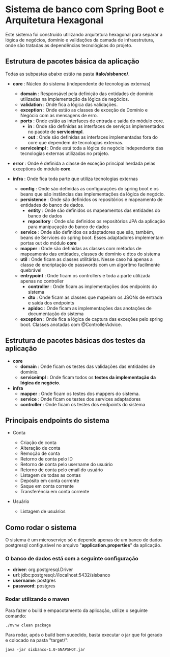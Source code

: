 # Sistema de banco com Spring Boot e Arquitetura Hexagonal

Este sistema foi construído utilizando arquitetura hexagonal para separar 
a lógica de negócios, domínio e validações da camada de infraestrutura, 
onde são tratadas as dependências tecnológicas do projeto.

## Estrutura de pacotes básica da aplicação

Todas as subpastas abaixo estão na pasta <b>italo/sisbanco/</b>.

* <b>core</b> : Núcleo do sistema (independente de tecnologias externas)
    - <b>domain</b> : Responsável pela definição das entidades de domínio utilizadas na  implementação da lógica de negócios.
    - <b>validation</b> : Onde fica a lógica das validações.
    - <b>exception</b> : Onde estão as classes de exceção de Domínio e Negócio com as mensagens de erro.
    - <b>ports</b> : Onde estão as interfaces de entrada e saída do módulo core.
        - <b>in</b> : Onde são definidas as interfaces de serviços implementados no pacote de <b>serviceimpl</b>.
        - <b>out</b> : Onde são definidas as interfaces implementadas fora do core que dependem de tecnologias externas.
    - <b>serviceimpl</b> : Onde está toda a lógica de negócio independente das tecnologias externas utilizadas no projeto.
 
* <b>error</b> : Onde é definida a classe de exceção principal herdada pelas exceptions do módulo <b>core</b>.

* <b>infra</b> : Onde fica toda parte que utiliza tecnologias externas
    - <b>config</b> : Onde são definidas as configurações do spring boot e os beans que são instâncias das implementações da lógica de negócio.
    - <b>persistence</b> : Onde são definidos os repositórios e mapeamento de entidades do banco de dados.
        - <b>entity</b> : Onde são definidos os mapeamentos das entidades do banco de dados
        - <b>repository</b> : Onde são definidos os repositórios JPA da aplicação para manipuçação do banco de dados
    - <b>service</b> : Onde são definidos os adaptadores que são, também, beans de Services do spring boot. Esses adaptadores implementam portas out do módulo <b>core</b>
    - <b>mapper</b> : Onde são definidas as classes com métodos de mapeamento das entidades, classes de domínio e dtos do sistema
    - <b>util</b> : Onde ficam as classes utilitárias. Nesse caso há apenas a classe de encriptação de passwords com um algorítmo facilmente quebrável
    - <b>entrypoint</b> : Onde ficam os controllers e toda a parte utilizada apenas no controller
        - <b>controller</b> : Onde ficam as implementações dos endpoints do sistema
        - <b>dto</b> : Onde ficam as classes que mapeiam os JSONs de entrada e saída dos endpoints
        - <b>apidoc</b> : Onde ficam as implementações das anotações de documentação do sistema
    - <b>exception</b> : Onde fica a lógica de captura das exceções pelo spring boot. Classes anotadas com @ControllerAdvice.

## Estrutura de pacotes básicas dos testes da aplicação

* <b>core</b>
    - <b>domain</b> : Onde ficam os testes das validações das entidades de domínio.
    - <b>serviceimpl</b> : Onde ficam todos os <b>testes da implementação da lógica de negócio</b>.
* <b>infra</b>
    - <b>mapper</b> : Onde ficam os testes dos mappers do sistema.
    - <b>service</b> : Onde ficam os testes dos services adaptadores
    - <b>controller</b> : Onde ficam os testes dos endpoints do sistema

## Principais endpoints do sistema

* Conta
    - Criação de conta
    - Alteração de conta
    - Remoção de conta
    - Retorno de conta pelo ID
    - Retorno de conta pelo username do usuário
    - Retorno de conta pelo email do usuário
    - Listagem de todas as contas
    - Depósito em conta corrente
    - Saque em conta corrente
    - Transferência em conta corrente

* Usuário
    - Listagem de usuários

## Como rodar o sistema

O sistema é um microserviço só e depende apenas de um banco de dados postgresql configurável no arquivo "<b>application.properties</b>" da aplicação.

### O banco de dados está com a seguinte configuração

* <b>driver</b>: org.postgresql.Driver
* <b>url</b>: jdbc:postgresql://localhost:5432/sisbanco
* <b>username</b>: postgres
* <b>password</b>: postgres

### Rodar utilizando o maven

Para fazer o build e empacotamento da aplicação, utilize o seguinte comando:

```
./mvnw clean package
```
Para rodar, após o build bem sucedido, basta executar o jar que foi gerado e colocado na pasta "target/":

```
java -jar sisbanco-1.0-SNAPSHOT.jar
```

